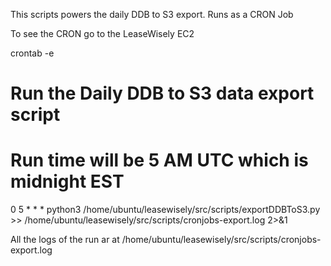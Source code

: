 This scripts powers the daily DDB to S3 export. 
Runs as a CRON Job

To see the CRON go to the LeaseWisely EC2

crontab -e

# Run the Daily DDB to S3 data export script
# Run time will be 5 AM UTC which is midnight EST

0 5 * * * python3 /home/ubuntu/leasewisely/src/scripts/exportDDBToS3.py >> /home/ubuntu/leasewisely/src/scripts/cronjobs-export.log 2>&1

All the logs of the run ar at /home/ubuntu/leasewisely/src/scripts/cronjobs-export.log